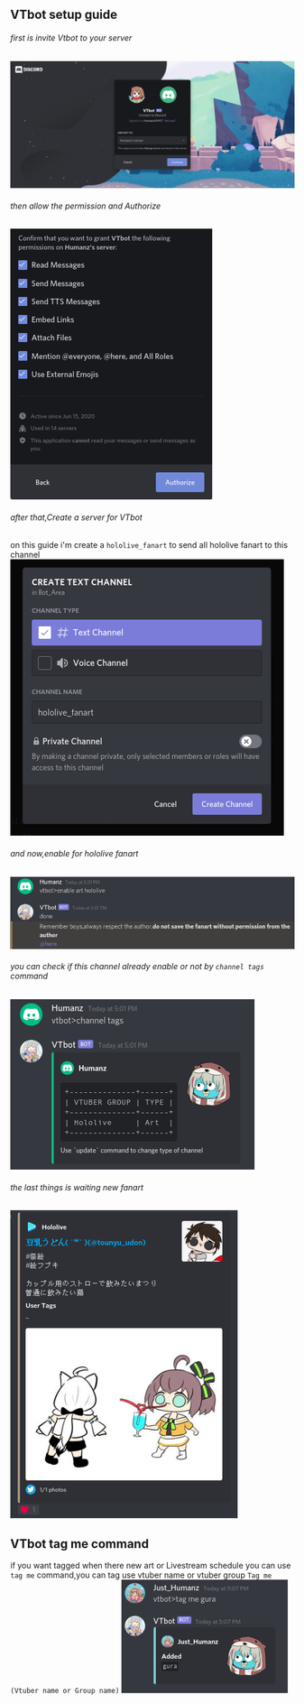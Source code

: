 ## VTbot setup guide 
###### first is invite Vtbot to your server
![alt text](https://raw.githubusercontent.com/JustHumanz/Go-simp/master/Img/Guide/Invite1.png "Invite")   
###### then allow the permission and Authorize
![alt text](https://raw.githubusercontent.com/JustHumanz/Go-simp/master/Img/Guide/Invite2.png "permission")
###### after that,Create a server for VTbot
on this guide i'm create a `hololive_fanart` to send all hololive fanart to this channel
![alt text](https://raw.githubusercontent.com/JustHumanz/Go-simp/master/Img/Guide/channel1.png "channel")

###### and now,enable for hololive fanart 
![alt text](https://raw.githubusercontent.com/JustHumanz/Go-simp/master/Img/Guide/channel2.png "channel")

###### you can check if this channel already enable or not by `channel tags` command
![alt text](https://raw.githubusercontent.com/JustHumanz/Go-simp/master/Img/Guide/channel3.png "check")

###### the last things is waiting new fanart
![alt text](https://raw.githubusercontent.com/JustHumanz/Go-simp/master/Img/Guide/channel4.png "new")

## VTbot tag me command
if you want tagged when there new art or Livestream schedule you can use `tag me` command,you can tag use vtuber name or vtuber group
`Tag me (Vtuber name or Group name)`
![alt text](https://raw.githubusercontent.com/JustHumanz/Go-simp/master/Img/Guide/channel5.png "new")
